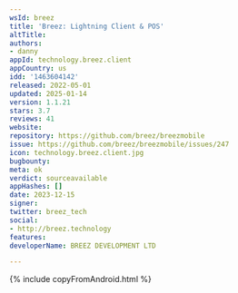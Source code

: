 ```yaml
---
wsId: breez
title: 'Breez: Lightning Client & POS'
altTitle: 
authors:
- danny
appId: technology.breez.client
appCountry: us
idd: '1463604142'
released: 2022-05-01
updated: 2025-01-14
version: 1.1.21
stars: 3.7
reviews: 41
website: 
repository: https://github.com/breez/breezmobile
issue: https://github.com/breez/breezmobile/issues/247
icon: technology.breez.client.jpg
bugbounty: 
meta: ok
verdict: sourceavailable
appHashes: []
date: 2023-12-15
signer: 
twitter: breez_tech
social:
- http://breez.technology
features: 
developerName: BREEZ DEVELOPMENT LTD

---
```


{% include copyFromAndroid.html %}
